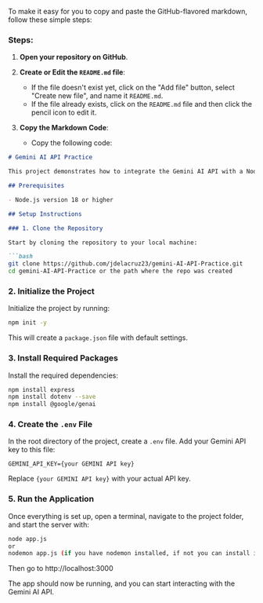 To make it easy for you to copy and paste the GitHub-flavored markdown, follow these simple steps:

### Steps:

1. **Open your repository on GitHub**.

2. **Create or Edit the `README.md` file**:

   * If the file doesn't exist yet, click on the "Add file" button, select "Create new file", and name it `README.md`.
   * If the file already exists, click on the `README.md` file and then click the pencil icon to edit it.

3. **Copy the Markdown Code**:

   * Copy the following code:

````markdown
# Gemini AI API Practice

This project demonstrates how to integrate the Gemini AI API with a Node.js backend. It allows you to interact with Gemini API using your own API key.

## Prerequisites

- Node.js version 18 or higher

## Setup Instructions

### 1. Clone the Repository

Start by cloning the repository to your local machine:

```bash
git clone https://github.com/jdelacruz23/gemini-AI-API-Practice.git
cd gemini-AI-API-Practice or the path where the repo was created
````

### 2. Initialize the Project

Initialize the project by running:

```bash
npm init -y
```

This will create a `package.json` file with default settings.

### 3. Install Required Packages

Install the required dependencies:

```bash
npm install express
npm install dotenv --save
npm install @google/genai
```

### 4. Create the `.env` File

In the root directory of the project, create a `.env` file. Add your Gemini API key to this file:

```
GEMINI_API_KEY={your GEMINI API key}
```

Replace `{your GEMINI API key}` with your actual API key.

### 5. Run the Application

Once everything is set up, open a terminal, navigate to the project folder, and start the server with:

```bash
node app.js
or
nodemon app.js (if you have nodemon installed, if not you can install it by npm install nodemon)
```

Then go to http://localhost:3000

The app should now be running, and you can start interacting with the Gemini AI API.

